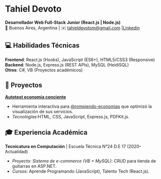 

# Tahiel Devoto  
**Desarrollador Web Full-Stack Junior (React.js | Node.js)**  
📍 Buenos Aires, Argentina | ✉️ [tahieldevotom@gmail.com](mailto:tahieldevotom@gmail.com) |[Linkedin](https://www.linkedin.com/in/tahiel-devoto/)  

## 💻 Habilidades Técnicas  
**Frontend**: React.js (Hooks), JavaScript (ES6+), HTML5/CSS3 (Responsive)  
**Backend**: Node.js, Express.js (REST APIs), MySQL (HeidiSQL)  
**Otros**: C#, VB (Proyectos académicos)  

## 🚀 Proyectos  
**[Autotest economía conciente](https://rompiendo-economias.vercel.app/)**  
- Herramienta interactiva para [@rompiendo-economias](https://www.instagram.com/rompiendoeconomias/) que optimizó la visualización de sus servicios.  
- *Tecnologías*:HTML, CSS, JavaScript, Express.js, PDFKit.js.  

## 🎓 Experiencia Académica  
**Tecnicatura en Computación** | Escuela Técnica N°24 D.E 17 (2020–Actualidad)  
- *Proyecto: Sistema de e-commerce (VB + MySQL)*: CRUD para tienda de guitarras en ASP.NET.  
- *Cursos*: Aprende Programando (JavaScript), Talento Tech (React.js).  

<!--
**Tahield16/Tahield16** is a ✨ _special_ ✨ repository because its `README.md` (this file) appears on your GitHub profile.

Here are some ideas to get you started:

- 🔭 I’m currently working on ...
- 🌱 I’m currently learning ...
- 👯 I’m looking to collaborate on ...
- 🤔 I’m looking for help with ...
- 💬 Ask me about ...
- 📫 How to reach me: ...
- 😄 Pronouns: ...
- ⚡ Fun fact: ...
-->
